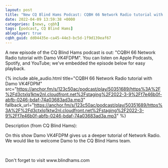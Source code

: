 ```yaml
---
layout: post
title: "New CQ Blind Hams Podcast: CQBH 66 Network Radio tutorial with Damo VK4FDPM"
date: 2022-04-09 13:59:38 +0000
categories: [news, cqbh]
tags: [podcast, CQ Blind Hams]
ableplayer: true
cqbh_guid: dd04435e-ca45-44e3-bc5d-1f9d139eaf67
---
```


A new episode of the CQ Blind Hams podcast is out: "CQBH 66 Network Radio tutorial with Damo VK4FDPM". You can listen on Apple Podcasts, Spotify, and YouTube; we’ve embedded the episode below for easy playback.

{% include able_audio.html title="CQBH 66 Network Radio tutorial with Damo VK4FDPM" src="https://anchor.fm/s/123c50ac/podcast/play/50351689/https%3A%2F%2Fd3ctxlq1ktw2nl.cloudfront.net%2Fstaging%2F2022-3-9%2Ff7e46b0f-abfb-0246-bdaf-74a03683ad3a.mp3" fallback_url="https://anchor.fm/s/123c50ac/podcast/play/50351689/https%3A%2F%2Fd3ctxlq1ktw2nl.cloudfront.net%2Fstaging%2F2022-3-9%2Ff7e46b0f-abfb-0246-bdaf-74a03683ad3a.mp3" %}

Description (from CQ Blind Hams):

<p>On this show Damo VK4FDPM gives us a deeper tutorial of Network Radio. We would like to welcome Damo to the CQ Blind Hams team.</p>
<p><br></p>
<p>Don't forget to visit www.blindhams.com</p>
